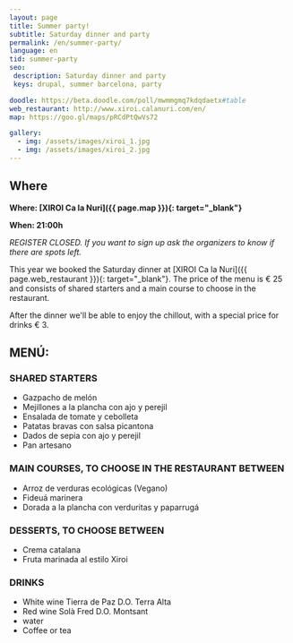 ```yaml
---
layout: page
title: Summer party!
subtitle: Saturday dinner and party
permalink: /en/summer-party/
language: en
tid: summer-party
seo:
 description: Saturday dinner and party
 keys: drupal, summer barcelona, party

doodle: https://beta.doodle.com/poll/mwmmgmq7kdqdaetx#table
web_restaurant: http://www.xiroi.calanuri.com/en/
map: https://goo.gl/maps/pRCdPtQwVs72

gallery:
  - img: /assets/images/xiroi_1.jpg
  - img: /assets/images/xiroi_2.jpg
---
```


## Where

**Where: [XIROI Ca la Nuri]({{ page.map }}){: target="_blank"}**

**When: 21:00h**

*REGISTER CLOSED. If you want to sign up ask the organizers to know if there are spots left.*

This year we booked the Saturday dinner at [XIROI Ca la Nuri]({{ page.web_restaurant }}){: target="_blank"}. The price of the menu is € 25 and consists of shared starters and a main course to choose in the restaurant.

After the dinner we'll be able to enjoy the chillout, with a special price for drinks € 3.

## MENÚ:
### SHARED STARTERS
- Gazpacho de melón
- Mejillones a la plancha con ajo y perejil
- Ensalada de tomate y cebolleta
- Patatas bravas con salsa picantona
- Dados de sepia con ajo y perejil
- Pan artesano

### MAIN COURSES, TO CHOOSE IN THE RESTAURANT BETWEEN
- Arroz de verduras ecológicas (Vegano)
- Fideuá marinera
- Dorada a la plancha con verduritas y paparrugá

### DESSERTS, TO CHOOSE BETWEEN
- Crema catalana
- Fruta marinada al estilo Xiroi

### DRINKS
- White wine Tierra de Paz D.O. Terra Alta
- Red wine Solà Fred D.O. Montsant
- water
- Coffee or tea
